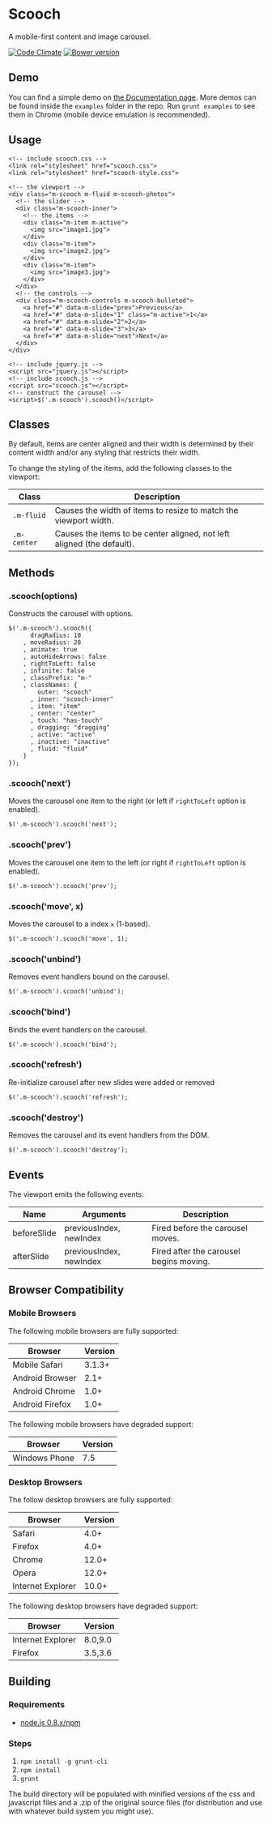 # Scooch

A mobile-first content and image carousel.

[![Code Climate](https://codeclimate.com/github/mobify/scooch/badges/gpa.svg)](https://codeclimate.com/github/mobify/scooch)
[![Bower version](https://badge.fury.io/bo/scooch.svg)](http://badge.fury.io/bo/scooch)

## Demo

You can find a simple demo on [the Documentation page](http://mobify.github.io/scooch/). More demos can be found inside the `examples` folder in the repo. Run `grunt examples` to see them in Chrome (mobile device emulation is recommended).

## Usage

    <!-- include scooch.css -->
    <link rel="stylesheet" href="scooch.css">
    <link rel="stylesheet" href="scooch-style.css">

    <!-- the viewport -->
    <div class="m-scooch m-fluid m-scooch-photos">
      <!-- the slider -->
      <div class="m-scooch-inner">
        <!-- the items -->
        <div class="m-item m-active">
          <img src="image1.jpg">
        </div>
        <div class="m-item">
          <img src="image2.jpg">
        </div>
        <div class="m-item">
          <img src="image3.jpg">
        </div>
      </div>
      <!-- the controls -->
      <div class="m-scooch-controls m-scooch-bulleted">
        <a href="#" data-m-slide="prev">Previous</a>
        <a href="#" data-m-slide="1" class="m-active">1</a>
        <a href="#" data-m-slide="2">2</a>
        <a href="#" data-m-slide="3">3</a>
        <a href="#" data-m-slide="next">Next</a>
      </div>
    </div>

    <!-- include jquery.js -->
    <script src="jquery.js"></script>
    <!-- include scooch.js -->
    <script src="scooch.js"></script>
    <!-- construct the carousel -->
    <script>$('.m-scooch').scooch()</script>


## Classes

By default, items are center aligned and their width is determined by
their content width and/or any styling that restricts their width.

To change the styling of the items, add the following classes to the
viewport:


| Class       | Description                                            |
|-------------|---------------------------------------------------------
| `.m-fluid`  | Causes the width of items to resize to match the viewport width. |
| `.m-center` | Causes the items to be center aligned, not left aligned (the default). |




## Methods

### .scooch(options)

Constructs the carousel with options.

    $('.m-scooch').scooch({
          dragRadius: 10
        , moveRadius: 20
        , animate: true
        , autoHideArrows: false
        , rightToLeft: false
        , infinite: false
        , classPrefix: "m-"
        , classNames: {
            outer: "scooch"
          , inner: "scooch-inner"
          , item: "item"
          , center: "center"
          , touch: "has-touch"
          , dragging: "dragging"
          , active: "active"
          , inactive: "inactive"
          , fluid: "fluid"
        }
    });

### .scooch('next')

Moves the carousel one item to the right (or left if `rightToLeft` option is enabled).

    $('.m-scooch').scooch('next');

### .scooch('prev')

Moves the carousel one item to the left (or right if `rightToLeft` option is enabled).

    $('.m-scooch').scooch('prev');

### .scooch('move', x)

Moves the carousel to a index `x` (1-based).

    $('.m-scooch').scooch('move', 1);

### .scooch('unbind')

Removes event handlers bound on the carousel.

    $('.m-scooch').scooch('unbind');

### .scooch('bind')

Binds the event handlers on the carousel.

    $('.m-scooch').scooch('bind');

### .scooch('refresh')

Re-initialize carousel after new slides were added or removed

    $('.m-scooch').scooch('refresh');

### .scooch('destroy')

Removes the carousel and its event handlers from the DOM.

    $('.m-scooch').scooch('destroy');


## Events

The viewport emits the following events:

| Name          | Arguments                 | Description                               |
|---------------|---------------------------|-------------------------------------------|
| beforeSlide   | previousIndex, newIndex   | Fired before the carousel moves.          |
| afterSlide    | previousIndex, newIndex   | Fired after the carousel begins moving.   |

## Browser Compatibility

### Mobile Browsers

The following mobile browsers are fully supported:

| Browser           | Version |
|-------------------|---------|
| Mobile Safari     | 3.1.3+  |
| Android Browser   | 2.1+    |
| Android Chrome    | 1.0+    |
| Android Firefox   | 1.0+    |

The following mobile browsers have degraded support:

| Browser           | Version |
|-------------------|---------|
| Windows Phone     | 7.5     |

### Desktop Browsers

The follow desktop browsers are fully supported:

| Browser           | Version |
|-------------------|---------|
| Safari            | 4.0+    |
| Firefox           | 4.0+    |
| Chrome            | 12.0+   |
| Opera             | 12.0+   |
| Internet Explorer | 10.0+   |

The following desktop browsers have degraded support:

| Browser           | Version |
|-------------------|---------|
| Internet Explorer | 8.0,9.0 |
| Firefox           | 3.5,3.6 |

## Building
### Requirements
* [node.js 0.8.x/npm](http://nodejs.org/download/)

### Steps
1. `npm install -g grunt-cli`
2. `npm install`
3. `grunt`

The build directory will be populated with minified versions of the css and
javascript files and a .zip of the original source files (for distribution and
use with whatever build system you might use).
